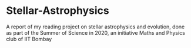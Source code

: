 # Stellar-Astrophysics
A report of my reading project on stellar astrophysics and evolution, done as part of the Summer of Science in 2020, an initiative Maths and Physics club of IIT Bombay 
